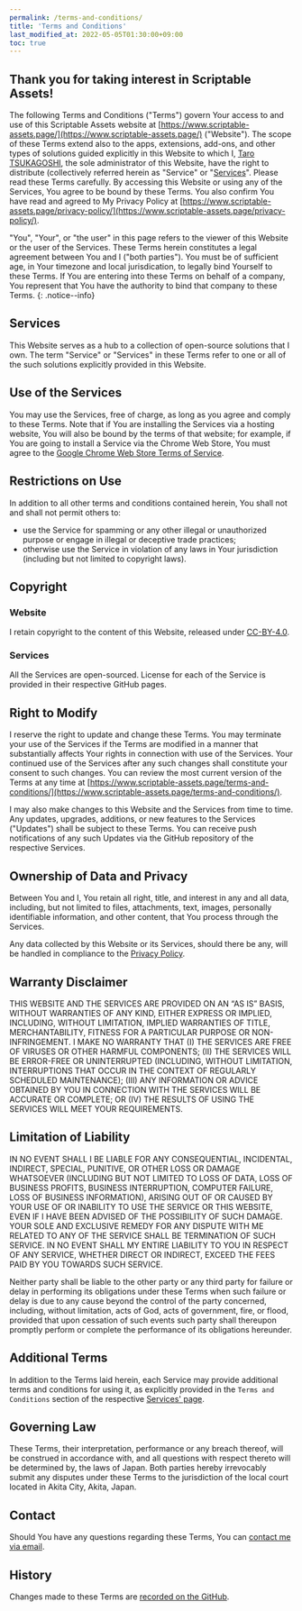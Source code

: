 ```yaml
---
permalink: /terms-and-conditions/
title: 'Terms and Conditions'
last_modified_at: 2022-05-05T01:30:00+09:00
toc: true
---
```


## Thank you for taking interest in Scriptable Assets!

The following Terms and Conditions ("Terms") govern Your access to and use of this Scriptable Assets website at [https://www.scriptable-assets.page/](https://www.scriptable-assets.page/) ("Website"). The scope of these Terms extend also to the apps, extensions, add-ons, and other types of solutions guided explicitly in this Website to which I, [Taro TSUKAGOSHI](https://github.com/ttsukagoshi), the sole administrator of this Website, have the right to distribute (collectively referred herein as "Service" or "[Services](#services)". Please read these Terms carefully. By accessing this Website or using any of the Services, You agree to be bound by these Terms. You also confirm You have read and agreed to My Privacy Policy at [https://www.scriptable-assets.page/privacy-policy/](https://www.scriptable-assets.page/privacy-policy/).

"You", "Your", or "the user" in this page refers to the viewer of this Website or the user of the Services. These Terms herein constitutes a legal agreement between You and I ("both parties"). You must be of sufficient age, in Your timezone and local jurisdication, to legally bind Yourself to these Terms. If You are entering into these Terms on behalf of a company, You represent that You have the authority to bind that company to these Terms.
{: .notice--info}

## Services

This Website serves as a hub to a collection of open-source solutions that I own. The term "Service" or "Services" in these Terms refer to one or all of the such solutions explicitly provided in this Website.

## Use of the Services

You may use the Services, free of charge, as long as you agree and comply to these Terms. Note that if You are installing the Services via a hosting website, You will also be bound by the terms of that website; for example, if You are going to install a Service via the Chrome Web Store, You must agree to the [Google Chrome Web Store Terms of Service](https://ssl.gstatic.com/chrome/webstore/intl/en/gallery_tos.html).

## Restrictions on Use

In addition to all other terms and conditions contained herein, You shall not and shall not permit others to:

- use the Service for spamming or any other illegal or unauthorized purpose or engage in illegal or deceptive trade practices;
- otherwise use the Service in violation of any laws in Your jurisdiction (including but not limited to copyright laws).

## Copyright

### Website

I retain copyright to the content of this Website, released under [CC-BY-4.0](https://creativecommons.org/licenses/by/4.0/).

### Services

All the Services are open-sourced. License for each of the Service is provided in their respective GitHub pages.

## Right to Modify

I reserve the right to update and change these Terms. You may terminate your use of the Services if the Terms are modified in a manner that substantially affects Your rights in connection with use of the Services. Your continued use of the Services after any such changes shall constitute your consent to such changes. You can review the most current version of the Terms at any time at [https://www.scriptable-assets.page/terms-and-conditions/](https://www.scriptable-assets.page/terms-and-conditions/).

I may also make changes to this Website and the Services from time to time. Any updates, upgrades, additions, or new features to the Services ("Updates") shall be subject to these Terms. You can receive push notifications of any such Updates via the GitHub repository of the respective Services.

## Ownership of Data and Privacy

Between You and I, You retain all right, title, and interest in any and all data, including, but not limited to files, attachments, text, images, personally identifiable information, and other content, that You process through the Services.

Any data collected by this Website or its Services, should there be any, will be handled in compliance to the [Privacy Policy](https://www.scriptable-assets.page/privacy-policy/).

## Warranty Disclaimer

THIS WEBSITE AND THE SERVICES ARE PROVIDED ON AN “AS IS” BASIS, WITHOUT WARRANTIES OF ANY KIND, EITHER EXPRESS OR IMPLIED, INCLUDING, WITHOUT LIMITATION, IMPLIED WARRANTIES OF TITLE, MERCHANTABILITY, FITNESS FOR A PARTICULAR PURPOSE OR NON-INFRINGEMENT. I MAKE NO WARRANTY THAT (I) THE SERVICES ARE FREE OF VIRUSES OR OTHER HARMFUL COMPONENTS; (II) THE SERVICES WILL BE ERROR-FREE OR UNINTERRUPTED (INCLUDING, WITHOUT LIMITATION, INTERRUPTIONS THAT OCCUR IN THE CONTEXT OF REGULARLY SCHEDULED MAINTENANCE); (III) ANY INFORMATION OR ADVICE OBTAINED BY YOU IN CONNECTION WITH THE SERVICES WILL BE ACCURATE OR COMPLETE; OR (IV) THE RESULTS OF USING THE SERVICES WILL MEET YOUR REQUIREMENTS.

## Limitation of Liability

IN NO EVENT SHALL I BE LIABLE FOR ANY CONSEQUENTIAL, INCIDENTAL, INDIRECT, SPECIAL, PUNITIVE, OR OTHER LOSS OR DAMAGE WHATSOEVER (INCLUDING BUT NOT LIMITED TO LOSS OF DATA, LOSS OF BUSINESS PROFITS, BUSINESS INTERRUPTION, COMPUTER FAILURE, LOSS OF BUSINESS INFORMATION), ARISING OUT OF OR CAUSED BY YOUR USE OF OR INABILITY TO USE THE SERVICE OR THIS WEBSITE, EVEN IF I HAVE BEEN ADVISED OF THE POSSIBILITY OF SUCH DAMAGE. YOUR SOLE AND EXCLUSIVE REMEDY FOR ANY DISPUTE WITH ME RELATED TO ANY OF THE SERVICE SHALL BE TERMINATION OF SUCH SERVICE. IN NO EVENT SHALL MY ENTIRE LIABILITY TO YOU IN RESPECT OF ANY SERVICE, WHETHER DIRECT OR INDIRECT, EXCEED THE FEES PAID BY YOU TOWARDS SUCH SERVICE.

Neither party shall be liable to the other party or any third party for failure or delay in performing its obligations under these Terms when such failure or delay is due to any cause beyond the control of the party concerned, including, without limitation, acts of God, acts of government, fire, or flood, provided that upon cessation of such events such party shall thereupon promptly perform or complete the performance of its obligations hereunder.

## Additional Terms

In addition to the Terms laid herein, each Service may provide additional terms and conditions for using it, as explicitly provided in the `Terms and Conditions` section of the respective [Services' page](#services).

## Governing Law

These Terms, their interpretation, performance or any breach thereof, will be construed in accordance with, and all questions with respect thereto will be determined by, the laws of Japan. Both parties hereby irrevocably submit any disputes under these Terms to the jurisdiction of the local court located in Akita City, Akita, Japan.

## Contact

Should You have any questions regarding these Terms, You can [contact me via email](mailto:taro.tsukagoshi@gmail.com).

## History

Changes made to these Terms are [recorded on the GitHub](https://github.com/ttsukagoshi/ttsukagoshi.github.io/commits/release/docs/_pages/91_terms-and-conditions.md).
